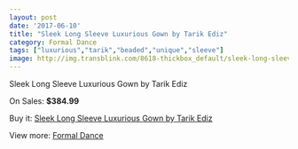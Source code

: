 ```yaml
---
layout: post
date: '2017-06-10'
title: "Sleek Long Sleeve Luxurious Gown by Tarik Ediz"
category: Formal Dance
tags: ["luxurious","tarik","beaded","unique","sleeve"]
image: http://img.transblink.com/8618-thickbox_default/sleek-long-sleeve-luxurious-gown-by-tarik-ediz.jpg
---
```

Sleek Long Sleeve Luxurious Gown by Tarik Ediz

On Sales: **$384.99**
<a href="https://www.transblink.com/en/formal-dance/2837-sleek-long-sleeve-luxurious-gown-by-tarik-ediz.html"><amp-img layout="responsive" width="600" height="600" src="//img.transblink.com/8618-thickbox_default/sleek-long-sleeve-luxurious-gown-by-tarik-ediz.jpg" alt="Sleek Long Sleeve Luxurious Gown by Tarik Ediz 0" /></a>
<a href="https://www.transblink.com/en/formal-dance/2837-sleek-long-sleeve-luxurious-gown-by-tarik-ediz.html"><amp-img layout="responsive" width="600" height="600" src="//img.transblink.com/8620-thickbox_default/sleek-long-sleeve-luxurious-gown-by-tarik-ediz.jpg" alt="Sleek Long Sleeve Luxurious Gown by Tarik Ediz 1" /></a>
<a href="https://www.transblink.com/en/formal-dance/2837-sleek-long-sleeve-luxurious-gown-by-tarik-ediz.html"><amp-img layout="responsive" width="600" height="600" src="//img.transblink.com/8619-thickbox_default/sleek-long-sleeve-luxurious-gown-by-tarik-ediz.jpg" alt="Sleek Long Sleeve Luxurious Gown by Tarik Ediz 2" /></a>

Buy it: [Sleek Long Sleeve Luxurious Gown by Tarik Ediz](https://www.transblink.com/en/formal-dance/2837-sleek-long-sleeve-luxurious-gown-by-tarik-ediz.html "Sleek Long Sleeve Luxurious Gown by Tarik Ediz")

View more: [Formal Dance](https://www.transblink.com/en/6-formal-dance "Formal Dance")